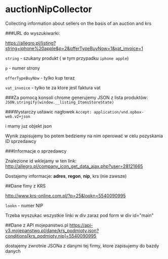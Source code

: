 # auctionNipCollector
Collecting information about sellers on the basis of an auction and krs

###URL do wyszukiwarki:

https://allegro.pl/listing?string=iphone%20apple&p=2&offerTypeBuyNow=1&vat_invoice=1

`string` - szukany produkt ( w tym przypadku `iphone apple`)

`p` - numer strony

`offerTypeBuyNow` - tylko kup teraz

`vat_invoice` - tylko te za ktore jest faktura vat

###Za pomocą konsoli chrome generujemy JSON z lista produktów: 
`JSON.stringify(window.__listing_ItemsStoreState)`

###Wystarczy ustawic nagłowek 
`Accept: application/vnd.opbox-web.v2+json`

i mamy juz objekt json

Wynik zapisujemy bo potem bedziemy na nim operować w celu pozyskania ID sprzedawcy


###Informacje o sprzedawcy

Znalezione id wklejamy w ten link: http://allegro.pl/company_icon_get_data_ajax.php?user=28121665

Dostajemy informacje: **adres**, **regon**, **nip**, krs (nie zawsze)

##Dane fimy z KRS

http://www.krs-online.com.pl/?p=25&lookn=5540090995

`lookn` - numer NIP

Trzeba wyszukac wszystkie linki w div zaraz pod form w div id="main"


##Dane z API mojepanstwo.pl
https://api-v3.mojepanstwo.pl/dane/krs_podmioty.json?conditions[krs_podmioty.nip]=5540090995

dostajemy zwrotnie JSONa z danymi tej firmy, ktore zapisujemy do bazdy danych
